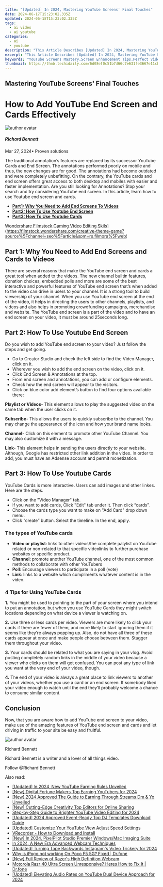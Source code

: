 ```yaml
---
title: "[Updated] In 2024, Mastering YouTube Screens' Final Touches"
date: 2024-06-17T15:23:02.335Z
updated: 2024-06-18T15:23:02.335Z
tags:
  - ai video
  - ai youtube
categories:
  - ai
  - youtube
description: "This Article Describes [Updated] In 2024, Mastering YouTube Screens' Final Touches"
excerpt: "This Article Describes [Updated] In 2024, Mastering YouTube Screens' Final Touches"
keywords: "YouTube Screens Mastery,Screen Enhancement Tips,Perfect Video Endings,Finalize YouTube Edits,Optimizing Video Screens,Last Editing Techniques,Professional Video Tweaks"
thumbnail: https://thmb.techidaily.com/6d08ef0c51b7d66c7e631fe3667e11cb568cec8b149ae12a4fa97fbfe5c6637e.jpg
---
```


## Mastering YouTube Screens' Final Touches

# How to Add YouTube End Screen and Cards Effectively

![author avatar](https://images.wondershare.com/filmora/article-images/richard-bennett.jpg)

##### Richard Bennett

 Mar 27, 2024• Proven solutions

The traditional annotation’s features are replaced by its successor YouTube Cards and End Screen. The annotations performed poorly on mobile and thus, the new changes are for good. The annotations had become outdated and were completely unbefitting. On the contrary, the YouTube cards and end screen offers great access to both desktop and mobiles with easier and faster implementation. Are you still looking for Annotations? Stop your search and try considering YouTube end screen. In this article, learn how to use Youtube end screen and cards.

* [**Part1: Why You Need to Add End Screens To Videos**](#part1)
* [**Part2: How To Use Youtube End Screen**](#part2)
* [**Part3: How To Use Youtube Cards**](#part3)

[Wondershare Filmstock Gaming Video Editing Skils](https://images.wondershare.com/filmora/article-images/learn-gaming-video-editing-skills-banner.png)](https://filmstock.wondershare.com/creative-theme-game?source%5Fchannel=seo%5Farticle&spm=rs.filmora%5Fweb)

## Part 1: Why You Need to Add End Screens and Cards to Videos

There are several reasons that make the YouTube end screen and cards a great tool when added to the videos. The new channel builtin features, donation choices, embedded polls and more are some of the best interactive and powerful features of YouTube end screen that’s when added to the video can drive in users to your channel. It is a strong tool to build viewership of your channel. When you use YouTube end screen at the end of the video, it helps in directing the users to other channels, playlists, and videos and also helps in promoting crowdfunding campaigns, merchandise and website. The YouTube end screen is a part of the video and to have an end screen on your video, it must be around 25seconds long.

## Part 2: How To Use Youtube End Screen

Do you wish to add YouTube end screen to your video? Just follow the steps and get going.

* Go to Creator Studio and check the left side to find the Video Manager, click on it.
* Wherever you wish to add the end screen on the video, click on it.
* Click End Screen & Annotations at the top.
* From end screen and annotations, you can add or configure elements.
* Check how the end screen will appear to the visitors.
* Click on blue color add element’s button to find four options available there:

**Playlist or Videos**\- This element allows to play the suggested video on the same tab when the user clicks on it.

**Subscribe**\- This allows the users to quickly subscribe to the channel. You may change the appearance of the icon and how your brand name looks.

**Channel**\- Click on this element to promote other YouTube Channel. You may also customize it with a message.

**Link**\- This element helps in sending the users directly to your website. Although, Google has restricted other link addition in the video. In order to add, you must have an Adsense account and permit monetization.

## Part 3: How To Use Youtube Cards

YouTube Cards is more interactive. Users can add images and other linkes. Here are the steps.

* Click on the "Video Manager" tab.
* If you want to add cards, Click "Edit" tab under it. Then click “cards”.
* Choose the cards type you want to make on "Add Card" drop down menu.
* Click “create” button. Select the timeline. In the end, apply.

### The types of YouTube cards

* **Video or playlist**: links to other videos/the complete palylist on YouTube related or non-related to that specific videolinks to further purchase websites or specific product.
* **Channel**: promote another YouTube channel, one of the most common methods to collaborate with other YouTubers
* **Poll**: Encourage viewers to participate in a poll (vote)
* **Link**: links to a website which compliments whatever content is in the video.

### 4 Tips for Using YouTube Cards

**1\.** You might be used to pointing to the part of your screen where you intend to put an annotation, but when you use YouTube Cards they might switch locations depending on what device a viewer is watching on.

**2.** Use three or less cards per video. Viewers are more likely to click your cards if there are fewer of them, and more likely to start ignoring them if it seems like they’re always popping up. Also, do not have all three of these cards appear at once and make people choose between them. Stagger them throughout your video.

**3.** Your cards should be related to what you are saying in your vlog. Avoid posting completely random links in the middle of your video because a viewer who clicks on them will get confused. You can post any type of link you want at the very end of your video, though.

 **4.** The end of your video is always a great place to link viewers to another of your videos, whether you use a card or an end screen. If somebody liked your video enough to watch until the end they’ll probably welcome a chance to consume similar content.

## Conclusion

Now, that you are aware how to add YouTube end screen to your video, make use of the amazing features of YouTube end screen and cards and let driving in traffic to your site be easy and fruitful.

![author avatar](https://images.wondershare.com/filmora/article-images/richard-bennett.jpg)

Richard Bennett

Richard Bennett is a writer and a lover of all things video.

Follow @Richard Bennett


<ins class="adsbygoogle"
     style="display:block"
     data-ad-format="autorelaxed"
     data-ad-client="ca-pub-7571918770474297"
     data-ad-slot="1223367746"></ins>



<ins class="adsbygoogle"
     style="display:block"
     data-ad-client="ca-pub-7571918770474297"
     data-ad-slot="8358498916"
     data-ad-format="auto"
     data-full-width-responsive="true"></ins>

<span class="atpl-alsoreadstyle">Also read:</span>
<div><ul>
<li><a href="https://youtube-web.techidaily.com/ed-in-2024-new-youtube-earning-rules-unveiled/"><u>[Updated] In 2024, New YouTube Earning Rules Unveiled</u></a></li>
<li><a href="https://youtube-web.techidaily.com/igital-fortune-makers-top-earning-youtubers-for-2024/"><u>[New] Digital Fortune Makers  Top Earning YouTubers for 2024</u></a></li>
<li><a href="https://youtube-web.techidaily.com/024-approved-the-guide-to-earning-through-streams-dm-and-yo-unveiled/"><u>[New] 2024 Approved  The Guide to Earning Through Streams  Dm & Yo Unveiled</u></a></li>
<li><a href="https://youtube-web.techidaily.com/utting-edge-creativity-top-editors-for-online-sharing/"><u>[New] Cutting-Edge Creativity  Top Editors for Online Sharing</u></a></li>
<li><a href="https://youtube-web.techidaily.com/by-step-guide-to-brighter-youtube-video-editing-for-2024/"><u>Step-by-Step Guide to Brighter YouTube Video Editing for 2024</u></a></li>
<li><a href="https://youtube-web.techidaily.com/ed-2024-approved-event-ready-top-dj-templates-download-guide/"><u>[Updated] 2024 Approved  Event-Ready  Top DJ Templates Download Guide</u></a></li>
<li><a href="https://youtube-web.techidaily.com/ed-customize-your-youtube-view-adjust-speed-settings/"><u>[Updated] Customize Your YouTube View  Adjust Speed Settings</u></a></li>
<li><a href="https://remote-screen-capture.techidaily.com/vrecorder-how-to-download-and-install/"><u>VRecorder - How to Download and Install</u></a></li>
<li><a href="https://screen-capture.techidaily.com/new-in-2024-pixelpilot-studio-premier-windowsmac-imaging-suite/"><u>[New] In 2024, PixelPilot Studio  Premier Windows/Mac Imaging Suite</u></a></li>
<li><a href="https://screen-recording.techidaily.com/in-2024-a-new-era-advanced-webcam-techniques/"><u>In 2024, A New Era  Advanced Webcam Techniques</u></a></li>
<li><a href="https://instagram-video-recordings.techidaily.com/updated-turning-tape-backwards-instagrams-video-trickery-for-2024/"><u>[Updated] Turning Tape Backwards  Instagram's Video Trickery for 2024</u></a></li>
<li><a href="https://pokemon-go-android.techidaily.com/why-is-ipogo-not-working-on-poco-f5-5g-fixed-drfone-by-drfone-virtual-android/"><u>Why is iPogo not working On Poco F5 5G? Fixed | Dr.fone</u></a></li>
<li><a href="https://remote-screen-capture.techidaily.com/new-full-review-of-razers-high-definition-webcam/"><u>[New] Full Review of Razer's High Definition Webcam</u></a></li>
<li><a href="https://fix-guide.techidaily.com/motorola-razr-40-ultra-screen-unresponsive-heres-how-to-fix-it-drfone-by-drfone-fix-android-problems-fix-android-problems/"><u>Motorola Razr 40 Ultra Screen Unresponsive? Heres How to Fix It | Dr.fone</u></a></li>
<li><a href="https://facebook-record-videos.techidaily.com/updated-elevating-audio-rates-on-youtube-dual-device-approach-for-2024/"><u>[Updated] Elevating Audio Rates on YouTube  Dual Device Approach for 2024</u></a></li>
</ul></div>
